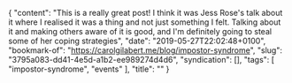 {
  "content": "This is a really great post! I think it was Jess Rose's talk about it where I realised it was a thing and not just something I felt. Talking about it and making others aware of it is good, and I'm definitely going to steal some of her coping strategies",
  "date": "2019-05-27T22:02:48+0100",
  "bookmark-of": "https://carolgilabert.me/blog/impostor-syndrome",
  "slug": "3795a083-dd41-4e5d-a1b2-ee989274d4d6",
  "syndication": [],
  "tags": [
    "impostor-syndrome",
    "events"
  ],
  "title": ""
}
